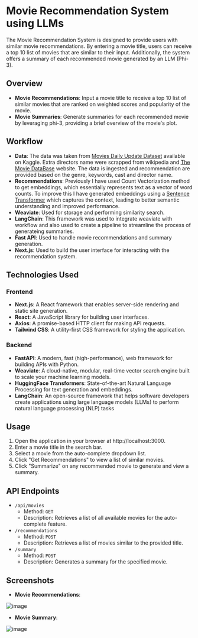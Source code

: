 # Movie Recommendation System using LLMs

The Movie Recommendation System is designed to provide users with similar movie recommendations. By entering a movie title, users can receive a top 10 list of movies that are similar to their input. Additionally, the system offers a summary of each recommended movie generated by an LLM (Phi-3). 

## Overview
- __Movie Recommendations__: Input a movie title to receive a top 10 list of similar movies that are ranked on weighted scores and popularity of the movie. 
- __Movie Summaries__: Generate summaries for each recommended movie by leveraging phi-3, providing a brief overview of the movie's plot.

## Workflow
- __Data__: The data was taken from [Movies Daily Update Dataset](https://www.kaggle.com/datasets/akshaypawar7/millions-of-movies) available on Kaggle. Extra directors name were scrapped from wikipedia and [The Movie DataBase](https://www.themoviedb.org/) website. The data is ingested and recommendation are provided based on the genre, keywords, cast and director name. 
- __Recommendations__: Previously I have used Count Vectorization method to get embeddings, which essentially represents text as a vector of word counts. To improve this I have generated embeddings using a [Sentence Transformer](https://huggingface.co/sentence-transformers/all-MiniLM-L6-v2) which captures the context, leading to better semantic understanding and improved performance.
- __Weaviate__: Used for storage and performing similarity search.
- __LangChain__: This framework was used to integrate weaviate with workflow and also used to create a pipeline to streamline the process of generateing summaries.
- __Fast API__: Used to handle movie recommendations and summary generation.
- __Next.js__: Used to build the user interface for interacting with the recommendation system.

## Technologies Used
### __Frontend__
- __Next.js__: A React framework that enables server-side rendering and static site generation.
- __React__: A JavaScript library for building user interfaces.
- __Axios__: A promise-based HTTP client for making API requests.
- __Tailwind CSS__: A utility-first CSS framework for styling the application.
  
### __Backend__
- __FastAPI__: A modern, fast (high-performance), web framework for building APIs with Python.
- __Weaviate__: A cloud-native, modular, real-time vector search engine built to scale your machine learning models.
- __HuggingFace Transformers__: State-of-the-art Natural Language Processing for text generation and embeddings.
- __LangChain__: An open-source framework that helps software developers create applications using large language models (LLMs) to perform natural language processing (NLP) tasks

## Usage
1. Open the application in your browser at http://localhost:3000.
2. Enter a movie title in the search bar.
3. Select a movie from the auto-complete dropdown list.
4. Click "Get Recommendations" to view a list of similar movies.
5. Click "Summarize" on any recommended movie to generate and view a summary.

## API Endpoints
- ```/api/movies```
  - Method: ```GET```
  - Description: Retrieves a list of all available movies for the auto-complete feature.
- ```/recommendations```
  - Method: ```POST```
  - Description: Retrieves a list of movies similar to the provided title.
- ```/summary```
  - Method: ```POST```
  - Description: Generates a summary for the specified movie.

## Screenshots
- __Movie Recommendations__:
  
![image](https://github.com/VivekaAryan/Movie_recommendation_system/assets/52493029/18164b83-b846-4186-be04-16630431a2dc)

- __Movie Summary__:
  
![image](https://github.com/VivekaAryan/Movie_recommendation_system/assets/52493029/55377ee5-1925-421e-a4bf-c6034f01f5e2)

